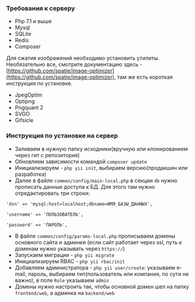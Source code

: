 <h3>Требования к серверу</h3>
 
 - Php 7.1 и выше
 - Mysql
 - SQLite
 - Redis
 - Composer

Для сжатия изображений необходимо установить утилиты. Необязательно все, смотрите документацию здесь - [https://github.com/spatie/image-optimizer](https://github.com/spatie/image-optimizer), там же есть короткая инструкция по установке.

 - JpegOptim
 - Optipng
 - Pngquant 2
 - SVGO
 - Gifsicle

<h3>Инструкция по установке на сервер</h3>

 - Заливаем в нужную папку исходники(вручную или клонированием через гит с репозитория)
 - Обновляем зависимости командой `composer update`
 - Инициализируем - `php yii init`, выбираем версию(продакшин или разработка)
 - Далее в файле `common/config/main-local.php` в секции `db` нужно прописать данные доступа к БД. Для этого там нужно отредактировать три строки:
 
 `'dsn' => 'mysql:host=localhost;dbname=ИМЯ_БАЗЫ_ДАННЫХ',`
 
`'username' => 'ПОЛЬЗОВАТЕЛЬ',`

`'password' => 'ПАРОЛЬ',`

 - В файле `common/config/params-local.php` прописываем домены основного сайта и админки (если сайт работает через ssl, путь к доменам нужно указывать через `https://`)
 - Запускаем миграции - `php yii migrate`
 - Инициализируем RBAC - `php yii rbac/init`
 - Добавляем администратора - `php yii user/create`: указываем e-mail, пароль, выбираем тип(пользователь или компания, по сути не важно), в поле `Role` указываем `admin`
 - Домены нужно настроить так, чтобы основной домен шел на папку `frontend/web`, а админка на `backend/web`
 
